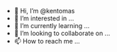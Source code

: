- 👋 Hi, I’m @kentomas
- 👀 I’m interested in ...
- 🌱 I’m currently learning ...
- 💞️ I’m looking to collaborate on ...
- 📫 How to reach me ...

<!---
kentomas/kentomas is a ✨ special ✨ repository because its `README.md` (this file) appears on your GitHub profile.
You can click the Preview link to take a look at your changes.
--->
